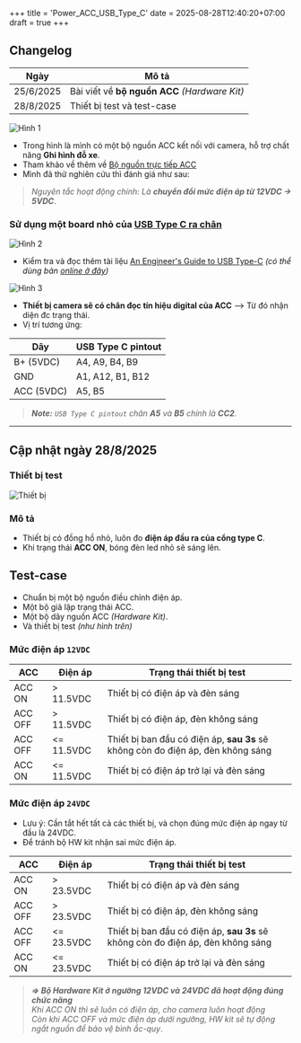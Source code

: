 +++
title = 'Power_ACC_USB_Type_C'
date = 2025-08-28T12:40:20+07:00
draft = true
+++

## Changelog

Ngày		|		Mô tả				|
----------------|-----------------------------------------------|
25/6/2025	| Bài viết về **bộ nguồn ACC** *(Hardware Kit)*	|
28/8/2025	| Thiết bị test và test-case			|

![Hình 1](/image/IoT/Power_ACC_USB_Type_C/Hinh_1.jpg)

- Trong hình là mình có một bộ nguồn ACC kết nối với camera, hỗ trợ chất năng **Ghi hình đỗ xe**.
- Tham khảo về thêm về [Bộ nguồn trực tiếp ACC](https://www.youtube.com/watch?v=RfN08YqmJwU)
- Mình đã thử nghiên cứu thì đánh giá như sau:
> *Nguyên tắc hoạt động chính: Là **chuyển đổi mức điện áp từ 12VDC -> 5VDC***.

### Sử dụng một board nhỏ của [USB Type C ra chân](https://shopee.vn/M%E1%BA%A1ch-Ra-Ch%C3%A2n-(h%C3%A0n)-C%E1%BB%95ng-USB-3.1-Type-C-Sang-DIP-24pin-i.1510124588.26531551404?xptdk=375e62e1-f176-43d2-967a-59548adc26cf)

![Hình 2](/image/IoT/Power_ACC_USB_Type_C/Hinh_2.webp)

- Kiểm tra và đọc thêm tài liệu [An Engineer's Guide to USB Type-C](/docs/An_Engineer_Guide_to_USB_Type-C.pdf) *(có thể dùng bản [online ở đây](https://www.ti.com/lit/eb/slyy228/slyy228.pdf?HQS=app-ipp-pwr-denusbc-bhp-ebook-null-de))*

![Hình 3](/image/IoT/Power_ACC_USB_Type_C/Hinh_3.png)

- **Thiết bị camera sẽ có chân đọc tín hiệu digital của ACC** --> Từ đó nhận diện đc trạng thái.
- Vị trí tương ứng:

Dây		|	USB Type C pintout	|
----------------|-------------------------------|
B+ (5VDC)	|	A4, A9, B4, B9		|
GND		|	A1, A12, B1, B12	|
ACC (5VDC)	|	A5, B5			|

> ***Note:** `USB Type C pintout` chân **A5** và **B5** chính là **CC2***.

-----------------------------------------------------------------------------
## Cập nhật ngày 28/8/2025

### Thiết bị test

![Thiết bị](/image/IoT/Power_ACC_USB_Type_C/Hinh_4.jpg)

### Mô tả
- Thiết bị có đồng hồ nhỏ, luôn đo **điện áp đầu ra của cổng type C**.
- Khi trạng thái **ACC ON**, bóng đèn led nhỏ sẽ sáng lên.

## Test-case
- Chuẩn bị một bộ nguồn điều chỉnh điện áp.
- Một bộ giả lập trạng thái ACC.
- Một bộ dây nguồn ACC *(Hardware Kit)*.
- Và thiết bị test *(như hình trên)*

### Mức điện áp `12VDC`

ACC	|	Điện áp		|	Trạng thái thiết bị test	|
--------|-----------------------|---------------------------------------|
ACC ON	|	> 11.5VDC	| Thiết bị có điện áp và đèn sáng 	|
ACC OFF |	> 11.5VDC	| Thiết bị có điện áp, đèn không sáng	|
ACC OFF |	<= 11.5VDC	| Thiết bị ban đầu có điện áp, **sau 3s** sẽ không còn đo điện áp, đèn không sáng |
ACC ON	|	<= 11.5VDC	| Thiết bị có điện áp trở lại và đèn sáng |

### Mức điện áp `24VDC`
- Lưu ý: Cần tắt hết tất cả các thiết bị, và chọn đúng mức điện áp ngay từ đầu là 24VDC.
- Để tránh bộ HW kit nhận sai mức điện áp.

ACC	|	Điện áp		|	Trạng thái thiết bị test	|
--------|-----------------------|---------------------------------------|
ACC ON	|	> 23.5VDC	| Thiết bị có điện áp và đèn sáng 	|
ACC OFF |	> 23.5VDC	| Thiết bị có điện áp, đèn không sáng	|
ACC OFF |	<= 23.5VDC	| Thiết bị ban đầu có điện áp, **sau 3s** sẽ không còn đo điện áp, đèn không sáng |
ACC ON	|	<= 23.5VDC	| Thiết bị có điện áp trở lại và đèn sáng |

> ***=> Bộ Hardware Kit ở ngưỡng 12VDC và 24VDC đã hoạt động đúng chức năng*** </br> 
> *Khi ACC ON thì sẽ luôn có điện áp, cho camera luôn hoạt động* </br> 
> *Còn khi ACC OFF và mức điện áp dưới ngưỡng, HW kit sẽ tự động ngắt nguồn để bảo vệ bình ắc-quy*.



